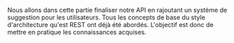 Nous allons dans cette partie finaliser notre API en rajoutant un système de suggestion pour les utilisateurs. Tous les concepts de base du style d'architecture qu'est REST ont déjà été abordés. L'objectif est donc de mettre en pratique les connaissances acquises.

